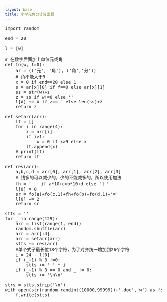 ```yaml
---
layout: base
title: 小学元角分计算出题
---
```

<pre>
import random

end = 20

l = [0]

# 在数字后面加上单位元或角
def fo(w, f=0):
    ar = (('元', '角'), ('角','分'))
    # 角不能大于9
    x = 0 if end==20 else 1
    s = ar[x][0] if f==0 else ar[x][1]
    ss = str(w)+s
    z = ss if w!=0 else ''
    l[0] += 0 if z=='' else len(ss)+2
    return z

def setarr(arr):
    lt = []
    for i in range(4):
        x = arr[i]
        if i>1:
            x = 0 if x>9 else x
        lt.append(x)
    # print(lt)
    return lt

def res(arr):
    a,b,c,d = arr[0], arr[1], arr[2], arr[3]
    # 钱多的可以减少的，少的不能减多的，所以使用加法
    fh = '－' if a*10+c>b*10+d else '＋'
    l[0] = 0
    sr = fo(a)+fo(c,1)+fh+fo(b)+fo(d,1)+'='
    l[0] += 2
    return sr

stts = ''
for _ in range(129):
    arr = list(range(1, end))
    random.shuffle(arr)
    arr = arr[:4]
    arr = setarr(arr)
    stts += res(arr)
    #单个式子最长位18个字符，为了对齐统一增加到26个字符
    i = 24 - l[0]
    if (_+1) % 3 !=0:
        stts += ' ' * i
    if (_+1) % 3 == 0 and _ != 0:
        stts += '\n\n'

strs = stts.strip('\n')
with open(str(random.randint(10000,99999))+'.doc','w') as f:
    f.write(stts)
</pre>
